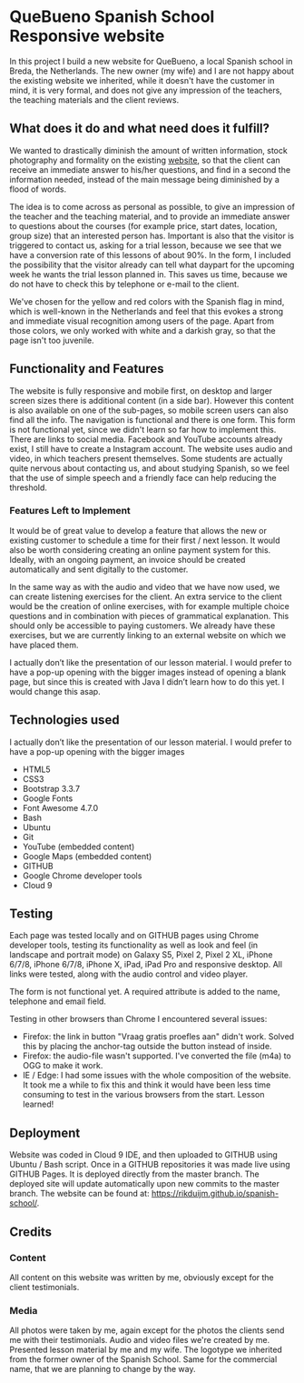 # QueBueno Spanish School Responsive website
In this project I build a new website for QueBueno, a local Spanish school in Breda, the Netherlands. The new owner (my wife) and I are not happy about the existing website we inherited, while it doesn't have the customer in mind, it is very formal, and does not give any impression of the teachers, the teaching materials and the client reviews.

## What does it do and what need does it fulfill?
We wanted to drastically diminish the amount of written information, stock photography and formality on the existing [website](https://www.quebueno.nl/), so that the client can receive an immediate answer to his/her questions, and find in a second the information needed, instead of the main message being diminished by a flood of words. 

The idea is to come across as personal as possible, to give an impression of the teacher and the teaching material, and to provide an immediate answer to questions about the courses (for example price, start dates, location, group size) that an interested person has. Important is also that the visitor is triggered to contact us, asking for a trial lesson, because we see that we have a conversion rate of this lessons of about 90%. In the form, I included the possibility that the visitor already can tell what daypart for the upcoming week he wants the trial lesson planned in. This saves us time, because we do not have to check this by telephone or e-mail to the client.

We've chosen for the yellow and red colors with the Spanish flag in mind, which is well-known in the Netherlands and feel that this evokes a strong and immediate visual recognition among users of the page. Apart from those colors, we only worked with white and a darkish gray, so that the page isn't too juvenile.  


## Functionality and Features
The website is fully responsive and mobile first, on desktop and larger screen sizes there is additional content (in a side bar). However this content is also available on one of the sub-pages, so mobile screen users can also find all the info. The navigation is functional and there is one form. This form is not functional yet, since we didn't learn so far how to implement this. There are links to social media. Facebook and YouTube accounts already exist, I still have to create a Instagram account. 
The website uses audio and video, in which teachers present themselves. Some students are actually quite nervous about contacting us, and about studying Spanish, so we feel that the use of simple speech and a friendly face can help reducing the threshold. 

### Features Left to Implement
It would be of great value to develop a feature that allows the new or existing customer to schedule a time for their first / next lesson. 
It would also be worth considering creating an online payment system for this. Ideally, with an ongoing payment, an invoice should be created automatically and sent digitally to the customer.

In the same way as with the audio and video that we have now used, we can create listening exercises for the client. An extra service to the client would be the creation of online exercises, with for example multiple choice questions and in combination with pieces of grammatical explanation. This should only be accessible to paying customers. We already have these exercises, but we are currently linking to an external website on which we have placed them.

I actually don’t like the presentation of our lesson material. I would prefer to have a pop-up opening with the bigger images instead of opening a blank page, but since this is created with Java I didn’t learn how to do this yet. I would change this asap. 

## Technologies used
I actually don’t like the presentation of our lesson material. I would prefer to have a pop-up opening with the bigger images
- HTML5
- CSS3
- Bootstrap 3.3.7
- Google Fonts
- Font Awesome 4.7.0
- Bash
- Ubuntu
- Git
- YouTube (embedded content)
- Google Maps (embedded content)
- GITHUB
- Google Chrome developer tools
- Cloud 9 

## Testing 
Each page was tested locally and on GITHUB pages using Chrome developer tools, testing its functionality as well as look and feel (in landscape and portrait mode) on 
Galaxy S5, Pixel 2, Pixel 2 XL, iPhone 6/7/8, iPhone 6/7/8, iPhone X, iPad, iPad Pro and responsive desktop. All links were tested, along with the audio control and video player. 

The form is not functional yet. A required attribute is added to the name, telephone and email field.  

Testing in other browsers than Chrome I encountered several issues:
- Firefox: the link in button "Vraag gratis proefles aan" didn't work. Solved this by placing the anchor-tag outside the button instead of inside. 
- Firefox: the audio-file wasn't supported. I've converted the file (m4a) to OGG to make it work. 
- IE / Edge: I had some issues with the whole composition of the website. 
It took me a while to fix this and think it would have been less time consuming to test in the various browsers from the start. Lesson learned!


## Deployment
Website was coded in Cloud 9 IDE, and then uploaded to GITHUB using Ubuntu / Bash script. Once in a GITHUB repositories it was made live using GITHUB Pages. It is deployed directly from the master branch. The deployed site will update automatically upon new commits to the master branch. The website can be found at: https://rikduijm.github.io/spanish-school/. 

## Credits

### Content
All content on this website was written by me, obviously except for the client testimonials. 

### Media
All photos were taken by me, again except for the photos the clients send me with their testimonials. Audio and video files we're created by me. Presented lesson material by me and my wife. 
The logotype we inherited from the former owner of the Spanish School. Same for the commercial name, that we are planning to change by the way.


